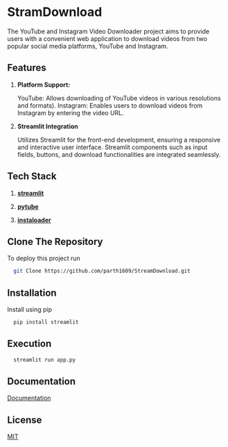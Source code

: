 
# StramDownload

The YouTube and Instagram Video Downloader project aims to provide users with a convenient web application to download videos from two popular social media platforms, YouTube and Instagram. 

## Features

1. <b> Platform Support: </b>

    YouTube: Allows downloading of YouTube videos in various resolutions and formats).
    Instagram: Enables users to download videos from Instagram by entering the video URL.

2. <b> Streamlit Integration </b>

    Utilizes Streamlit for the front-end development, ensuring a responsive and interactive user interface.
    Streamlit components such as input fields, buttons, and download functionalities are integrated seamlessly.
   
## Tech Stack

1. **[streamlit](https://streamlit.io/)** 

1. **[pytube](https://pypi.org/project/pytube/)** 


3. **[instaloader ](https://pypi.org/project/instaloader/)**


## Clone The Repository 

To deploy this project run

```bash
  git Clone https://github.com/parth1609/StreamDownload.git
```
## Installation

Install using pip

```bash
  pip install streamlit
```

## Execution 

```bash
  streamlit run app.py
```

## Documentation

[Documentation](https://github.com/parth1609/StreamDownload/blob/main/README.md)


## License

[MIT](https://github.com/parth1609/StreamDownload/blob/main/LICENSE)

